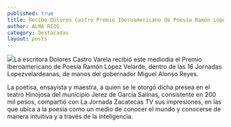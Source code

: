 ```yaml
---
published: true
title: Recibe Dolores Castro Premio Iberoamericano de Poesía Ramón López Velarde
author: ALMA RIOS
category: Destacadas
layout: posts
---
```


![](http://i.imgur.com/wJONN4Zm.jpg)La escritora Dolores Castro Varela recibió este mediodía el Premio Iberoamericano de Poesía Ramón López Velarde, dentro de las 16 Jornadas Lopezvelardeanas, de manos del gobernador Miguel Alonso Reyes. 

La poetisa, ensayista y maestra, a quien se le otorgó dicha presea en el teatro Hinojosa del municipio Jerez de García Salinas, consistente en 200 mil pesos, compartió con La Jornada Zacatecas TV sus impresiones, en las que ubica a la poesía como un medio de conocer el mundo y conocerse de manera intuitiva y a través de la inteligencia.
